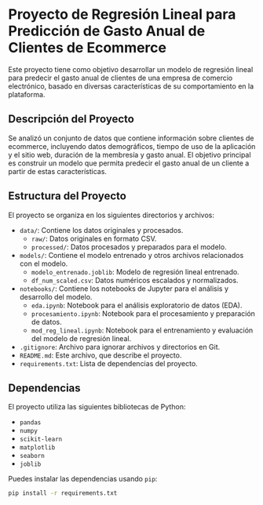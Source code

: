 # Proyecto de Regresión Lineal para Predicción de Gasto Anual de Clientes de Ecommerce

Este proyecto tiene como objetivo desarrollar un modelo de regresión lineal para predecir el gasto anual de clientes de una empresa de comercio electrónico, basado en diversas características de su comportamiento en la plataforma.

## Descripción del Proyecto

Se analizó un conjunto de datos que contiene información sobre clientes de ecommerce, incluyendo datos demográficos, tiempo de uso de la aplicación y el sitio web, duración de la membresía y gasto anual. El objetivo principal es construir un modelo que permita predecir el gasto anual de un cliente a partir de estas características.

## Estructura del Proyecto

El proyecto se organiza en los siguientes directorios y archivos:

* `data/`: Contiene los datos originales y procesados.
    * `raw/`: Datos originales en formato CSV.
    * `processed/`: Datos procesados y preparados para el modelo.
* `models/`: Contiene el modelo entrenado y otros archivos relacionados con el modelo.
    * `modelo_entrenado.joblib`: Modelo de regresión lineal entrenado.
    * `df_num_scaled.csv`: Datos numéricos escalados y normalizados.
* `notebooks/`: Contiene los notebooks de Jupyter para el análisis y desarrollo del modelo.
    * `eda.ipynb`: Notebook para el análisis exploratorio de datos (EDA).
    * `procesamiento.ipynb`: Notebook para el procesamiento y preparación de datos.
    * `mod_reg_lineal.ipynb`: Notebook para el entrenamiento y evaluación del modelo de regresión lineal.
* `.gitignore`: Archivo para ignorar archivos y directorios en Git.
* `README.md`: Este archivo, que describe el proyecto.
* `requirements.txt`: Lista de dependencias del proyecto.

## Dependencias

El proyecto utiliza las siguientes bibliotecas de Python:

* `pandas`
* `numpy`
* `scikit-learn`
* `matplotlib`
* `seaborn`
* `joblib`

Puedes instalar las dependencias usando `pip`:

```bash
pip install -r requirements.txt